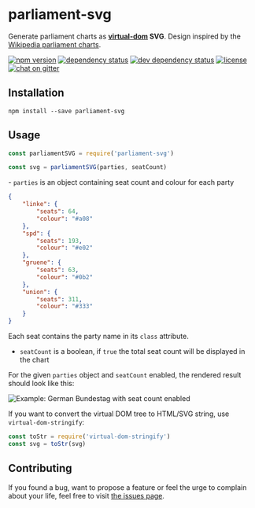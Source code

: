 # parliament-svg

Generate parliament charts as **[virtual-dom](https://github.com/Matt-Esch/virtual-dom#virtual-dom) SVG**. Design inspired by the [Wikipedia parliament charts](https://github.com/slashme/parliamentdiagram).

[![npm version](https://img.shields.io/npm/v/parliament-svg.svg)](https://www.npmjs.com/package/parliament-svg)
[![dependency status](https://img.shields.io/david/juliuste/parliament-svg.svg)](https://david-dm.org/juliuste/parliament-svg)
[![dev dependency status](https://img.shields.io/david/dev/juliuste/parliament-svg.svg)](https://david-dm.org/juliuste/parliament-svg#info=devDependencies)
[![license](https://img.shields.io/github/license/juliuste/parliament-svg.svg?style=flat)](LICENSE)
[![chat on gitter](https://badges.gitter.im/juliuste.svg)](https://gitter.im/juliuste)

## Installation

```shell
npm install --save parliament-svg
```

## Usage

```js
const parliamentSVG = require('parliament-svg')

const svg = parliamentSVG(parties, seatCount)
```

- `parties` is an object containing seat count and colour for each party

```json
{
	"linke": {
		"seats": 64,
		"colour": "#a08"
	},
	"spd": {
		"seats": 193,
		"colour": "#e02"
	},
	"gruene": {
		"seats": 63,
		"colour": "#0b2"
	},
	"union": {
		"seats": 311,
		"colour": "#333"
	}
}
```
Each seat contains the party name in its `class` attribute.

- `seatCount` is a boolean, if `true` the total seat count will be displayed in the chart

For the given `parties` object and `seatCount` enabled, the rendered result should look like this:

![Example: German Bundestag with seat count enabled](https://rawgit.com/juliuste/parliament-svg/master/example/seatCount.svg)

If you want to convert the virtual DOM tree to HTML/SVG string, use `virtual-dom-stringify`:

```js
const toStr = require('virtual-dom-stringify')
const svg = toStr(svg)
```

## Contributing

If you found a bug, want to propose a feature or feel the urge to complain about your life, feel free to visit [the issues page](https://github.com/juliuste/parliament-svg/issues).
